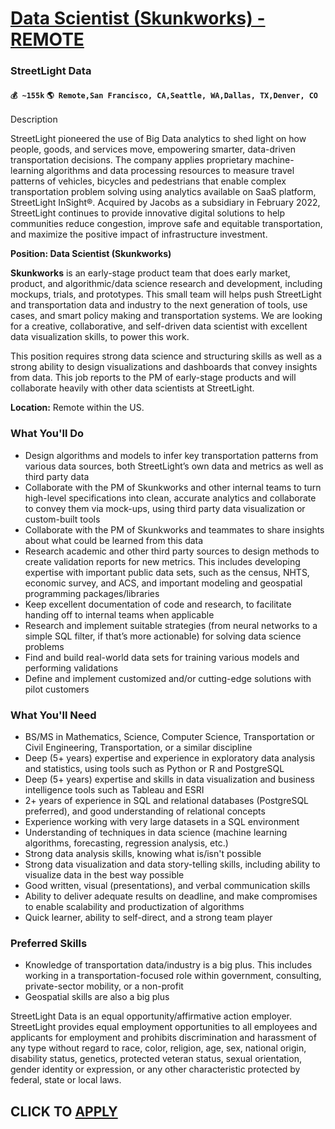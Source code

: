 # [Data Scientist (Skunkworks) - REMOTE](https://www.remotewlb.com/apply/data-scientist-skunkworks-remote)  
### StreetLight Data  
#### `💰 ~155k` `🌎 Remote,San Francisco, CA,Seattle, WA,Dallas, TX,Denver, CO`  

Description

StreetLight pioneered the use of Big Data analytics to shed light on how people, goods, and services move, empowering smarter, data-driven transportation decisions. The company applies proprietary machine-learning algorithms and data processing resources to measure travel patterns of vehicles, bicycles and pedestrians that enable complex transportation problem solving using analytics available on SaaS platform, StreetLight InSight®. Acquired by Jacobs as a subsidiary in February 2022, StreetLight continues to provide innovative digital solutions to help communities reduce congestion, improve safe and equitable transportation, and maximize the positive impact of infrastructure investment.

  

 **Position: Data Scientist (Skunkworks)**

**Skunkworks** is an early-stage product team that does early market, product, and algorithmic/data science research and development, including mockups, trials, and prototypes. This small team will helps push StreetLight and transportation data and industry to the next generation of tools, use cases, and smart policy making and transportation systems. We are looking for a creative, collaborative, and self-driven data scientist with excellent data visualization skills, to power this work.

This position requires strong data science and structuring skills as well as a strong ability to design visualizations and dashboards that convey insights from data. This job reports to the PM of early-stage products and will collaborate heavily with other data scientists at StreetLight.

**Location:** Remote within the US.

### What You'll Do

  * Design algorithms and models to infer key transportation patterns from various data sources, both StreetLight’s own data and metrics as well as third party data 
  * Collaborate with the PM of Skunkworks and other internal teams to turn high-level specifications into clean, accurate analytics and collaborate to convey them via mock-ups, using third party data visualization or custom-built tools 
  * Collaborate with the PM of Skunkworks and teammates to share insights about what could be learned from this data 
  * Research academic and other third party sources to design methods to create validation reports for new metrics. This includes developing expertise with important public data sets, such as the census, NHTS, economic survey, and ACS, and important modeling and geospatial programming packages/libraries 
  * Keep excellent documentation of code and research, to facilitate handing off to internal teams when applicable 
  * Research and implement suitable strategies (from neural networks to a simple SQL filter, if that’s more actionable) for solving data science problems 
  * Find and build real-world data sets for training various models and performing validations 
  * Define and implement customized and/or cutting-edge solutions with pilot customers

### What You'll Need

  * BS/MS in Mathematics, Science, Computer Science, Transportation or Civil Engineering, Transportation, or a similar discipline
  * Deep (5+ years) expertise and experience in exploratory data analysis and statistics, using tools such as Python or R and PostgreSQL 
  * Deep (5+ years) expertise and skills in data visualization and business intelligence tools such as Tableau and ESRI 
  * 2+ years of experience in SQL and relational databases (PostgreSQL preferred), and good understanding of relational concepts 
  * Experience working with very large datasets in a SQL environment 
  * Understanding of techniques in data science (machine learning algorithms, forecasting, regression analysis, etc.) 
  * Strong data analysis skills, knowing what is/isn't possible 
  * Strong data visualization and data story-telling skills, including ability to visualize data in the best way possible 
  * Good written, visual (presentations), and verbal communication skills 
  * Ability to deliver adequate results on deadline, and make compromises to enable scalability and productization of algorithms 
  * Quick learner, ability to self-direct, and a strong team player

### Preferred Skills

  * Knowledge of transportation data/industry is a big plus. This includes working in a transportation-focused role within government, consulting, private-sector mobility, or a non-profit 
  * Geospatial skills are also a big plus 

StreetLight Data is an equal opportunity/affirmative action employer. StreetLight provides equal employment opportunities to all employees and applicants for employment and prohibits discrimination and harassment of any type without regard to race, color, religion, age, sex, national origin, disability status, genetics, protected veteran status, sexual orientation, gender identity or expression, or any other characteristic protected by federal, state or local laws.

  
## CLICK TO [APPLY](https://www.remotewlb.com/apply/data-scientist-skunkworks-remote)

